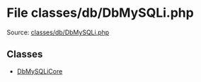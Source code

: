 File classes/db/DbMySQLi.php
=========

Source: [classes/db/DbMySQLi.php](https://github.com/PrestaShop/PrestaShop/blob/1.6.1.0/classes/db/DbMySQLi.php)


Classes
-------

* [DbMySQLiCore](class.DbMySQLiCore.md)

